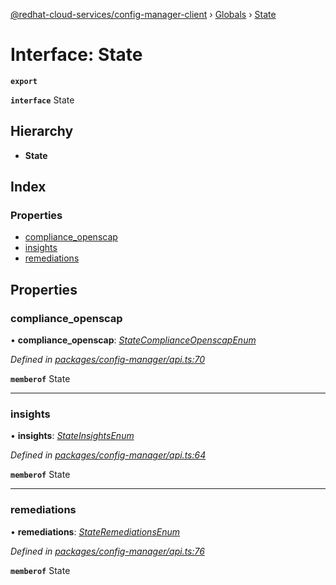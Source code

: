 [@redhat-cloud-services/config-manager-client](../README.md) › [Globals](../globals.md) › [State](state.md)

# Interface: State

**`export`** 

**`interface`** State

## Hierarchy

* **State**

## Index

### Properties

* [compliance_openscap](state.md#compliance_openscap)
* [insights](state.md#insights)
* [remediations](state.md#remediations)

## Properties

###  compliance_openscap

• **compliance_openscap**: *[StateComplianceOpenscapEnum](../enums/statecomplianceopenscapenum.md)*

*Defined in [packages/config-manager/api.ts:70](https://github.com/fhlavac/javascript-clients/blob/master/packages/config-manager/api.ts#L70)*

**`memberof`** State

___

###  insights

• **insights**: *[StateInsightsEnum](../enums/stateinsightsenum.md)*

*Defined in [packages/config-manager/api.ts:64](https://github.com/fhlavac/javascript-clients/blob/master/packages/config-manager/api.ts#L64)*

**`memberof`** State

___

###  remediations

• **remediations**: *[StateRemediationsEnum](../enums/stateremediationsenum.md)*

*Defined in [packages/config-manager/api.ts:76](https://github.com/fhlavac/javascript-clients/blob/master/packages/config-manager/api.ts#L76)*

**`memberof`** State
